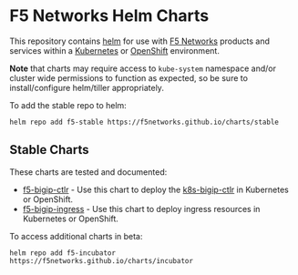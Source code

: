 # F5 Networks Helm Charts

This repository contains [helm](https://helm.sh/) for use with [F5 Networks](https://f5.com/) products and services within a [Kubernetes](https://kubernetes.io/) or [OpenShift](https://www.openshift.com/) environment.

**Note** that charts may require access to `kube-system` namespace and/or cluster wide permissions to function as expected, so be sure to install/configure helm/tiller appropriately.

To add the stable repo to helm:

```
helm repo add f5-stable https://f5networks.github.io/charts/stable
```

## Stable Charts

These charts are tested and documented:
- [f5-bigip-ctlr](https://github.com/F5Networks/charts/tree/master/src/stable/f5-bigip-ctlr) - Use this chart to deploy the [k8s-bigip-ctlr](http://clouddocs.f5.com/products/connectors/k8s-bigip-ctlr/latest/) in Kubernetes or OpenShift.
- [f5-bigip-ingress](https://github.com/F5Networks/charts/tree/master/src/stable/f5-bigip-ingress) - Use this chart to deploy ingress resources in Kubernetes or OpenShift.

To access additional charts in beta:

```
helm repo add f5-incubator https://f5networks.github.io/charts/incubator
```
